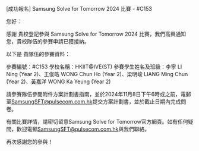 [成功報名] Samsung Solve for Tomorrow 2024 比賽 - #C153

您好：

感謝 貴校登記參與 Samsung Solve for Tomorrow 2024 比賽，我們高興通知您，貴校隊伍的參賽申請已獲接納。

以下是 貴隊伍的參賽資料：

參賽編號：#C153
學校名稱：HKIIT@IVE(ST)
參賽學生姓名及班級：李寧 LI Ning (Year 2)、王俊皓 WONG Chun Ho (Year 2)、梁明峻 LIANG Ming Chun (Year 2)、黃嘉洋 WONG Ka Yeung (Year 2)

請參賽隊伍參閱附件方案計劃書指南，並於2024年11月8日下午6時或之前，電郵至<SamsungSFT@pulsecom.com.hk>提交方案計劃書，並於截止日期內完成問卷。

有關比賽詳情，請密切留意Samsung Solve for Tomorrow官方網頁。如有任何疑問，歡迎電郵<SamsungSFT@pulsecom.com.hk>與我們聯絡。

再次感謝您的參與！

